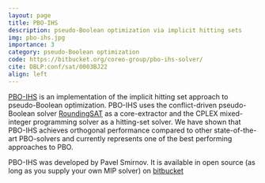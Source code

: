 ```yaml
---
layout: page
title: PBO-IHS
description: pseudo-Boolean optimization via implicit hitting sets
img: pbo-ihs.jpg
importance: 3
category: pseudo-Boolean optimization
code: https://bitbucket.org/coreo-group/pbo-ihs-solver/
cite: DBLP:conf/sat/0003BJ22
align: left
---
```


[PBO-IHS](https://bitbucket.org/coreo-group/pbo-ihs-solver/) is an implementation
of the implicit hitting set approach to pseudo-Boolean optimization. PBO-IHS
uses the conflict-driven pseudo-Boolean solver [RoundingSAT](https://gitlab.com/MIAOresearch/software/roundingsat) as a core-extractor and the CPLEX mixed-integer programming solver as a hitting-set solver. We have shown that PBO-IHS achieves orthogonal performance compared to other state-of-the-art PBO-solvers and currently represents one of the best performing approaches to PBO.

PBO-IHS was developed by Pavel Smirnov. It is available in open source (as long as you supply your own MIP solver) on [bitbucket](https://bitbucket.org/coreo-group/pbo-ihs-solver/)
